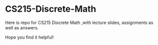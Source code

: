# CS215-Discrete-Math
Here is repo for CS215 Discrete Math ,with lecture slides, assignments as well as answers.

Hope you find it helpful!
